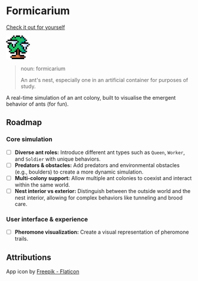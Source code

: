 # Formicarium

[Check it out for yourself](https://formicarium.connorflowers.dev)

![Formicarium App Icon](packages/domain/static/icons/64x64.png)

> noun: formicarium
>
> An ant's nest, especially one in an artificial container for purposes of study.

A real-time simulation of an ant colony, built to visualise the emergent behavior of ants (for fun).

## Roadmap

### Core simulation
- [ ] **Diverse ant roles:** Introduce different ant types such as `Queen`, `Worker`, and `Soldier` with unique behaviors.
- [ ] **Predators & obstacles:** Add predators and environmental obstacles (e.g., boulders) to create a more dynamic simulation.
- [ ] **Multi-colony support:** Allow multiple ant colonies to coexist and interact within the same world.
- [ ] **Nest interior vs exterior:** Distinguish between the outside world and the nest interior, allowing for complex behaviors like tunneling and brood care.

### User interface & experience
- [ ] **Pheromone visualization:** Create a visual representation of pheromone trails.

## Attributions

App icon by [Freepik - Flaticon](https://www.flaticon.com/authors/freepik)
